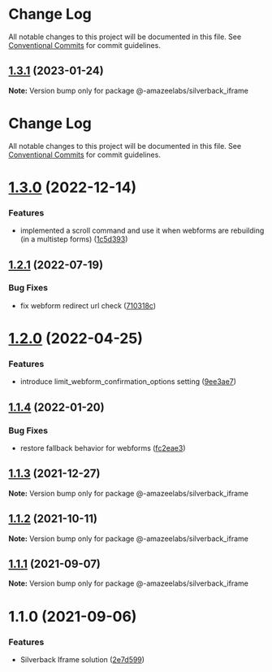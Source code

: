 # Change Log

All notable changes to this project will be documented in this file. See
[Conventional Commits](https://conventionalcommits.org) for commit guidelines.

## [1.3.1](https://github.com/AmazeeLabs/silverback-mono/compare/@-amazeelabs/silverback_iframe@1.3.0...@-amazeelabs/silverback_iframe@1.3.1) (2023-01-24)

**Note:** Version bump only for package @-amazeelabs/silverback_iframe

# Change Log

All notable changes to this project will be documented in this file. See
[Conventional Commits](https://conventionalcommits.org) for commit guidelines.

# [1.3.0](https://github.com/AmazeeLabs/silverback-mono/compare/@-amazeelabs/silverback_iframe@1.2.1...@-amazeelabs/silverback_iframe@1.3.0) (2022-12-14)

### Features

- implemented a scroll command and use it when webforms are rebuilding (in a
  multistep forms)
  ([1c5d393](https://github.com/AmazeeLabs/silverback-mono/commit/1c5d393494544507c39fb9f1ebe300042c95a957))

## [1.2.1](https://github.com/AmazeeLabs/silverback-mono/compare/@-amazeelabs/silverback_iframe@1.2.0...@-amazeelabs/silverback_iframe@1.2.1) (2022-07-19)

### Bug Fixes

- fix webform redirect url check
  ([710318c](https://github.com/AmazeeLabs/silverback-mono/commit/710318c97dea7c7b024fe710c7797c9984e832db))

# [1.2.0](https://github.com/AmazeeLabs/silverback-mono/compare/@-amazeelabs/silverback_iframe@1.1.4...@-amazeelabs/silverback_iframe@1.2.0) (2022-04-25)

### Features

- introduce limit_webform_confirmation_options setting
  ([9ee3ae7](https://github.com/AmazeeLabs/silverback-mono/commit/9ee3ae77d548c506d6c1907401248d30b6c06e86))

## [1.1.4](https://github.com/AmazeeLabs/silverback-mono/compare/@-amazeelabs/silverback_iframe@1.1.3...@-amazeelabs/silverback_iframe@1.1.4) (2022-01-20)

### Bug Fixes

- restore fallback behavior for webforms
  ([fc2eae3](https://github.com/AmazeeLabs/silverback-mono/commit/fc2eae34a49a06749d603763d1a66d0123ba1c6a))

## [1.1.3](https://github.com/AmazeeLabs/silverback-mono/compare/@-amazeelabs/silverback_iframe@1.1.2...@-amazeelabs/silverback_iframe@1.1.3) (2021-12-27)

**Note:** Version bump only for package @-amazeelabs/silverback_iframe

## [1.1.2](https://github.com/AmazeeLabs/silverback-mono/compare/@-amazeelabs/silverback_iframe@1.1.1...@-amazeelabs/silverback_iframe@1.1.2) (2021-10-11)

**Note:** Version bump only for package @-amazeelabs/silverback_iframe

## [1.1.1](https://github.com/AmazeeLabs/silverback-mono/compare/@-amazeelabs/silverback_iframe@1.1.0...@-amazeelabs/silverback_iframe@1.1.1) (2021-09-07)

**Note:** Version bump only for package @-amazeelabs/silverback_iframe

# 1.1.0 (2021-09-06)

### Features

- Silverback Iframe solution
  ([2e7d599](https://github.com/AmazeeLabs/silverback-mono/commit/2e7d599c774341404081fcc0dc5001c9caaa0fa0))
